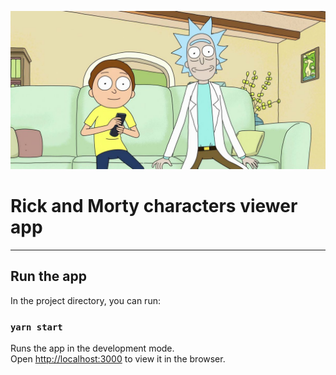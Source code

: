 ![rick and morty header](rick-and-morty.jpeg)

# Rick and Morty characters viewer app

---

## Run the app

In the project directory, you can run:

### `yarn start`

Runs the app in the development mode.<br />
Open [http://localhost:3000](http://localhost:3000) to view it in the browser.
